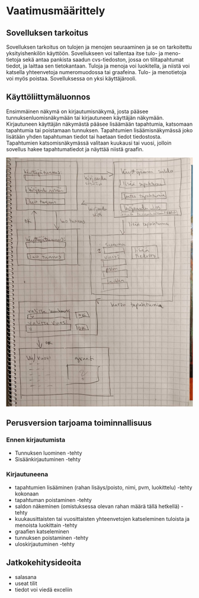 # Vaatimusmäärittely

## Sovelluksen tarkoitus

Sovelluksen tarkoitus on tulojen ja menojen seuraaminen ja se on tarkoitettu yksityishenkilön käyttöön. Sovellukseen voi tallentaa itse tulo- ja meno-tietoja sekä antaa pankista saadun cvs-tiedoston, jossa on tilitapahtumat tiedot, ja laittaa sen tietokantaan. Tuloja ja menoja voi luokitella, ja niistä voi katsella yhteenvetoja numeromuodossa tai graafeina. Tulo- ja menotietoja voi myös poistaa. Sovelluksessa on yksi käyttäjärooli.

## Käyttöliittymäluonnos

Ensimmäinen näkymä on kirjautumisnäkymä, josta pääsee tunnuksenluomisnäkymään tai kirjautuneen käyttäjän näkymään. Kirjautuneen käyttäjän näkymästä pääsee lisäämään tapahtumia, katsomaan tapahtumia tai poistamaan tunnuksen. Tapahtumien lisäämisnäkymässä joko lisätään yhden tapahtuman tiedot tai haetaan tiedot tiedostosta. Tapahtumien katsomisnäkymässä valitaan kuukausi tai vuosi, jolloin sovellus hakee tapahtumatiedot ja näyttää niistä graafin.

<img src="https://github.com/sonjamadetoja/ot_harjoitustyo/blob/master/kayttoliittymaluonnos_budjettisovellus.jpeg" width="750">

## Perusversion tarjoama toiminnallisuus

### Ennen kirjautumista
- Tunnuksen luominen -tehty
- Sisäänkirjautuminen -tehty

### Kirjautuneena
- tapahtumien lisääminen (rahan lisäys/poisto, nimi, pvm, luokittelu) -tehty kokonaan
- tapahtuman poistaminen -tehty
- saldon näkeminen (omistuksessa olevan rahan määrä tällä hetkellä) -tehty
- kuukausittaisten tai vuosittaisten yhteenvetojen katseleminen tuloista ja menoista luokittain -tehty
- graafien katseleminen
- tunnuksen poistaminen -tehty
- uloskirjautuminen -tehty

## Jatkokehitysideoita
- salasana
- useat tilit
- tiedot voi viedä exceliin
